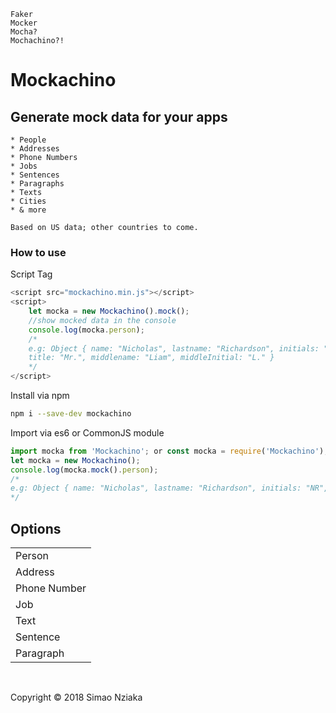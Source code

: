 ```
Faker
Mocker
Mocha?
Mochachino?!
```
# Mockachino
## Generate mock data for your apps

    * People
    * Addresses
    * Phone Numbers
    * Jobs
    * Sentences
    * Paragraphs
    * Texts
    * Cities
    * & more

    Based on US data; other countries to come.
    

### How to use
Script Tag

```js
<script src="mockachino.min.js"></script>
<script>
    let mocka = new Mockachino().mock();
    //show mocked data in the console
    console.log(mocka.person);
    /*
    e.g: Object { name: "Nicholas", lastname: "Richardson", initials: "NR", email: "nicholas.richardson@outlook.com", 
    title: "Mr.", middlename: "Liam", middleInitial: "L." }
    */
</script>
```

Install via npm
```bash
npm i --save-dev mockachino
```

Import via es6 or CommonJS module
```js
import mocka from 'Mockachino'; or const mocka = require('Mockachino');
let mocka = new Mockachino();
console.log(mocka.mock().person);
/*
e.g: Object { name: "Nicholas", lastname: "Richardson", initials: "NR", email: "nicholas.richardson@outlook.com", title: "Mr.", middlename: "Liam", middleInitial: "L." }
*/
```
## Options

<table>
    <tr>
        <td>Person</td>
    </tr>
    <tr>
        <td>Address</td>
    </tr>
    <tr>
        <td>Phone Number</td>
    </tr>
    <tr>
        <td>Job</td>
    </tr>
    <tr>
        <td>Text</td>
    </tr>
    <tr>
        <td>Sentence</td>
    </tr>
    <tr>
        <td>Paragraph</td>
    </tr>
</table>

<p>&nbsp;</p>
Copyright &copy; 2018 Simao Nziaka
